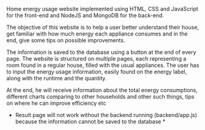 Home energy usage website implemented using HTML, CSS and JavaScript for the front-end and NodeJS and MongoDB for the back-end.

The objective of this website is to help a user better understand their house, get familiar with how much energy each appliance consumes and in the end, give some tips on possible improvements.  

The information is saved to the database using a button at the end of every page.
The website is structured on multiple pages, each representing a room found in a regular house, filled with the usual appliances. The user has to input the energy usage information, easily found on the energy label, along with the runtime and the quantity. 

At the end, he will receive information about the total energy consumptions, different charts comparing to other households and other such things, tips on where he can improve efficiency etc

* Result page will not work without the backend running (backend/app.js) because the information cannot be saved to the database *
